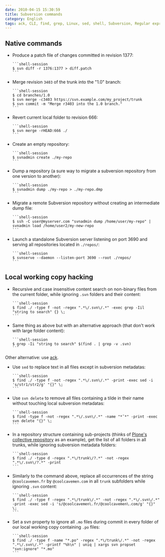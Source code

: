 ```yaml
---
date: 2010-04-15 15:30:59
title: Subversion commands
category: English
tags: ack, CLI, find, grep, Linux, sed, shell, Subversion, Regular expression
---
```


## Native commands

  * Produce a patch file of changes committed in revision 1377:

        ```shell-session
        $ svn diff -r 1376:1377 > diff.patch
        ```

  * Merge revision `3403` of the trunk into the "1.0" branch:

        ```shell-session
        $ cd branches/1.0
        $ svn merge -c3403 https://svn.example.com/my_project/trunk
        $ svn commit -m "Merge r3403 into the 1.0 branch."
        ```

  * Revert current local folder to revision 666:

        ```shell-session
        $ svn merge -rHEAD:666 ./
        ```

  * Create an empty repository:

        ```shell-session
        $ svnadmin create ./my-repo
        ```

  * Dump a repository (a sure way to migrate a subversion repository from one version to another):

        ```shell-session
        $ svnadmin dump ./my-repo > ./my-repo.dmp
        ```

  * Migrate a remote Subversion repository without creating an intermediate dump file:

        ```shell-session
        $ ssh -C user@myserver.com "svnadmin dump /home/user/my-repo" | svnadmin load /home/user2/my-new-repo
        ```

  * Launch a standalone Subversion server listening on port 3690 and serving all repositories located in `./repos/`:

        ```shell-session
        $ svnserve --daemon --listen-port 3690 --root ./repos/
        ```

## Local working copy hacking

  * Recursive and case insensitive content search on non-binary files from the current folder, while ignoring `.svn` folders and their content:

        ```shell-session
        $ find ./ -type f -not -regex ".*\/.svn\/.*" -exec grep -Iil "string to search" {} \;
        ```

  * Same thing as above but with an alternative approach (that don't work with large folder content):

        ```shell-session
        $ grep -Ii "string to search" $(find . | grep -v .svn)
        ```

  Other alternative: use [ack](https://petdance.com/ack/).

  * Use `sed` to replace text in all files except in subversion metadatas:

        ```shell-session
        $ find ./ -type f -not -regex ".*\/.svn\/.*" -print -exec sed -i 's/str1/str2/g' "{}" \;
        ```

  * Use `svn delete` to remove all files containing a tilde in their name without touching local subversion metadatas:

        ```shell-session
        $ find -type f -not -regex ".*\/.svn\/.*" -name "*˜*" -print -exec svn delete "{}" \;
        ```

  * In a repository structure containing sub-projects (thinks of [Plone's collective repository](https://svn.plone.org/svn/collective/) as an example), get the list of all folders in all trunks, while ignoring subversion metadata folders:

        ```shell-session
        $ find ./ -type d -regex ".*\/trunk\/?.*" -not -regex ".*\/.svn\/?.*" -print
        ```

  * Similarly to the command above, replace all occurrences of the string `@coolcavemen.fr` by `@coolcavemen.com` in all `trunk` subfolders while ignoring `.svn` content:

        ```shell-session
        $ find ./ -type f -regex ".*\/trunk\/.*" -not -regex ".*\/.svn\/.*" -print -exec sed -i 's/@coolcavemen\.fr/@coolcavemen\.com/g' "{}" \;
        ```

  * Set a svn property to ignore all `.mo` files during commit in every folder of our local working copy containing `.po` files:

        ```shell-session
        $ find ./ -type f -name "*.po" -regex ".*\/trunk\/.*" -not -regex ".*\/.svn\/.*" -printf "%h\n" | uniq | xargs svn propset "svn:ignore" "*.mo"
        ```

